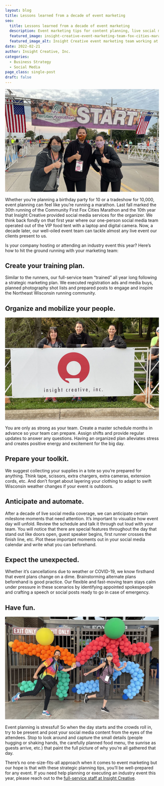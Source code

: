 ```yaml
---
layout: blog
title: Lessons learned from a decade of event marketing
seo:
  title: Lessons learned from a decade of event marketing
  description: Event marketing tips for content planning, live social media coverage.
  featured_image: insight-creative-event-marketing-team-fox-cities-marathon.jpg
  featured_image_alt: Insight Creative event marketing team working at the Fox Cities Marathon
date: 2022-02-21
author: Insight Creative, Inc.
categories:
  - Business Strategy
  - Social Media
page_class: single-post
draft: false
---
```


![Insight Creative event marketing team working at the Fox Cities Marathon](insight-creative-event-marketing-team-fox-cities-marathon.jpg)

Whether you’re planning a birthday party for 10 or a tradeshow for 10,000, event planning can feel like you’re running a marathon. Last fall marked the 30th running of the Community First Fox Cities Marathon and the 10th year that Insight Creative provided social media services for the organizer. We think back fondly on that first year where our one-person social media team operated out of the VIP food tent with a laptop and digital camera. Now, a decade later, our well-oiled event team can tackle almost any live event our clients present to us.

Is your company hosting or attending an industry event this year? Here’s how to hit the ground running with your marketing team:

## Create your training plan.

Similar to the runners, our full-service team “trained” all year long following a strategic marketing plan. We executed registration ads and media buys, planned photography shot lists and prepared posts to engage and inspire the Northeast Wisconsin running community.

## Organize and mobilize your people.

![Insight Creative event marketing team standing behind the Insight Creative sign at the Fox Cities Marathon](insight-creative-event-marketing-team-behind-insight-sign.jpg)

You are only as strong as your team. Create a master schedule months in advance so your team can prepare. Assign shifts and provide regular updates to answer any questions. Having an organized plan alleviates stress and creates positive energy and excitement for the big day.

## Prepare your toolkit.

We suggest collecting your supplies in a tote so you’re prepared for anything. Think tape, scissors, extra chargers, extra cameras, extension cords, etc. And don’t forget about layering your clothing to adapt to swift Wisconsin weather changes if your event is outdoors.

## Anticipate and automate.

After a decade of live social media coverage, we can anticipate certain milestone moments that need attention. It’s important to visualize how event day will unfold. Review the schedule and talk it through out loud with your team. You will notice that there are special features throughout the day that stand out like doors open, guest speaker begins, first runner crosses the finish line, etc. Plot these important moments out in your social media calendar and write what you can beforehand.

## Expect the unexpected.

Whether it’s cancellations due to weather or COVID-19, we know firsthand that event plans change on a dime. Brainstorming alternate plans beforehand is good practice. Our flexible and fast-moving team stays calm under pressure in these scenarios by identifying appointed spokespeople and crafting a speech or social posts ready to go in case of emergency.

## Have fun.

![Insight Creative event marketing team having fun outside of Lambeau field](insight-creative-event-marketing-team-having-fun-at-event.jpg)

Event planning is stressful! So when the day starts and the crowds roll in, try to be present and post your social media content from the eyes of the attendees. Stop to look around and capture the small details (people hugging or shaking hands, the carefully planned food menu, the sunrise as guests arrive, etc.) that paint the full picture of why you’re all gathered that day.

There’s no one-size-fits-all approach when it comes to event marketing but our hope is that with these strategic planning tips, you’ll be well-prepared for any event. If you need help planning or executing an industry event this year, please reach out to the [full-service staff at Insight Creative](/contact/).
